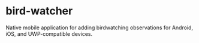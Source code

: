 # bird-watcher
 Native mobile application for adding birdwatching observations for Android, iOS, and UWP-compatible devices.